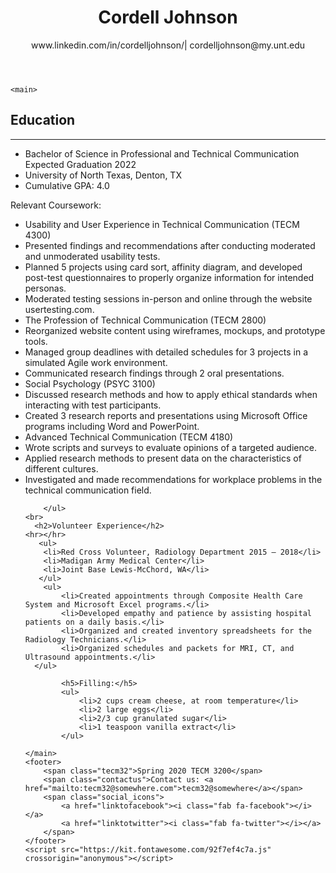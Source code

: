 <!DOCTYPE html>
<html lang="en">
<head>
    <meta charset="UTF-8">
    <meta name="viewport" content="width=device-width, initial-scale=1.0">
    <meta http-equiv="X-UA-Compatible" content="ie=edge">
    <title>Cordell Johnson Resume</title>
  
</head>
 <body> 
<header>   
        <h1>Cordell Johnson</h1>
    <p>www.linkedin.com/in/cordelljohnson/| cordelljohnson@my.unt.edu</p>
   </header>
      
    <main>
   <h2>Education</h2>
    <hr></hr>
    <ul>
        <li>Bachelor of Science in Professional and Technical Communication Expected Graduation 2022</li>  
        <li>University of North Texas, Denton, TX</li>
        <li>Cumulative GPA: 4.0</li>
    </ul>
    <p>Relevant Coursework:</p>
        <ul>
            <li>Usability and User Experience in Technical Communication (TECM 4300)</li>
            <li>Presented findings and recommendations after conducting moderated and unmoderated usability tests.</li>  
            <li>Planned 5 projects using card sort, affinity diagram, and developed post-test questionnaires to properly organize information for intended personas.</li>
            <li>Moderated testing sessions in-person and online through the website usertesting.com.</li>
            <li>The Profession of Technical Communication (TECM 2800)</li>
            <li>Reorganized website content using wireframes, mockups, and prototype tools.</li>
<li>Managed group deadlines with detailed schedules for 3 projects in a simulated Agile work environment.</li> 
<li>Communicated research findings through 2 oral presentations.</li>
<li>Social Psychology (PSYC 3100)</li>
<li>Discussed research methods and how to apply ethical standards when interacting with test participants.</li>
<li>Created 3 research reports and presentations using Microsoft Office programs including Word and PowerPoint.</li>
<li>Advanced Technical Communication (TECM 4180)</li>
<li>Wrote scripts and surveys to evaluate opinions of a targeted audience.</li>
<li>Applied research methods to present data on the characteristics of different cultures. </li>
<li>Investigated and made recommendations for workplace problems in the technical communication field. </li>

        </ul>
    <br>
      <h2>Volunteer Experience</h2>
    <hr></hr>
       <ul>
        <li>Red Cross Volunteer, Radiology Department 2015 – 2018</li>  
        <li>Madigan Army Medical Center</li>
        <li>Joint Base Lewis-McChord, WA</li>
       </ul>
        <ul>
            <li>Created appointments through Composite Health Care System and Microsoft Excel programs.</li>
            <li>Developed empathy and patience by assisting hospital patients on a daily basis.</li> 
            <li>Organized and created inventory spreadsheets for the Radiology Technicians.</li>
            <li>Organized schedules and packets for MRI, CT, and Ultrasound appointments.</li>
      </ul>

            <h5>Filling:</h5>
            <ul>
                <li>2 cups cream cheese, at room temperature</li>
                <li>2 large eggs</li>
                <li>2/3 cup granulated sugar</li>
                <li>1 teaspoon vanilla extract</li>
            </ul>
        
    </main>
    <footer>
        <span class="tecm32">Spring 2020 TECM 3200</span>
        <span class="contactus">Contact us: <a href="mailto:tecm32@somewhere.com">tecm32@somewhere</a></span>
        <span class="social_icons">
            <a href="linktofacebook"><i class="fab fa-facebook"></i></a>
            <a href="linktotwitter"><i class="fab fa-twitter"></i></a>
        </span>
    </footer>
    <script src="https://kit.fontawesome.com/92f7ef4c7a.js" crossorigin="anonymous"></script>
</body>
</html>

